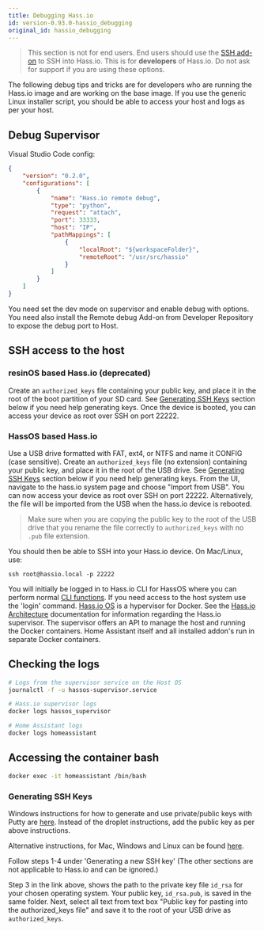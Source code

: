 ```yaml
---
title: Debugging Hass.io
id: version-0.93.0-hassio_debugging
original_id: hassio_debugging
---
```


> This section is not for end users. End users should use the [SSH add-on] to SSH into Hass.io. This is for <b>developers</b> of Hass.io. Do not ask for support if you are using these options.

[SSH add-on]: https://www.home-assistant.io/addons/ssh/

The following debug tips and tricks are for developers who are running the Hass.io image and are working on the base image. If you use the generic Linux installer script, you should be able to access your host and logs as per your host.

## Debug Supervisor

Visual Studio Code config:
```json
{
    "version": "0.2.0",
    "configurations": [
        {
            "name": "Hass.io remote debug",
            "type": "python",
            "request": "attach",
            "port": 33333,
            "host": "IP",
            "pathMappings": [
                {
                    "localRoot": "${workspaceFolder}",
                    "remoteRoot": "/usr/src/hassio"
                }
            ]
        }
    ]
}
```

You need set the dev mode on supervisor and enable debug with options. You need also install the Remote debug Add-on from Developer Repository to expose the debug port to Host.

## SSH access to the host

### resinOS based Hass.io (deprecated)
Create an `authorized_keys` file containing your public key, and place it in the root of the boot partition of your SD card. See [Generating SSH Keys](#generating-ssh-keys) section below if you need help generating keys. Once the device is booted, you can access your device as root over SSH on port 22222. 

### HassOS based Hass.io
Use a USB drive formatted with FAT, ext4, or NTFS and name it CONFIG (case sensitive). Create an `authorized_keys` file (no extension) containing your public key, and place it in the root of the USB drive. See [Generating SSH Keys](#generating-ssh-keys) section below if you need help generating keys. From the UI, navigate to the hass.io system page and choose "Import from USB". You can now access your device as root over SSH on port 22222. Alternatively, the file will be imported from the USB when the hass.io device is rebooted.

> Make sure when you are copying the public key to the root of the USB drive that you rename the file correctly to `authorized_keys` with no `.pub` file extension.

You should then be able to SSH into your Hass.io device. On Mac/Linux, use:

```
ssh root@hassio.local -p 22222
```

You will initially be logged in to Hass.io CLI for HassOS where you can perform normal [CLI functions]. If you need access to the host system use the 'login' command. [Hass.io OS] is a hypervisor for Docker. See the [Hass.io Architecture] documentation for information regarding the Hass.io supervisor. The supervisor offers an API to manage the host and running the Docker containers. Home Assistant itself and all installed addon's run in separate Docker containers. 

[CLI functions]: https://www.home-assistant.io/hassio/commandline/
[Hass.io OS]: https://github.com/home-assistant/hassos
[Hass.io Architecture]: https://developers.home-assistant.io/docs/en/architecture_hassio.html

## Checking the logs

```bash
# Logs from the supervisor service on the Host OS
journalctl -f -u hassos-supervisor.service

# Hass.io supervisor logs
docker logs hassos_supervisor

# Home Assistant logs
docker logs homeassistant
```

## Accessing the container bash

```bash
docker exec -it homeassistant /bin/bash
```

[windows-keys]: https://www.digitalocean.com/community/tutorials/how-to-use-ssh-keys-with-putty-on-digitalocean-droplets-windows-users

### Generating SSH Keys

Windows instructions for how to generate and use private/public keys with Putty are [here][windows-keys]. Instead of the droplet instructions, add the public key as per above instructions.

Alternative instructions, for Mac, Windows and Linux can be found [here](https://help.github.com/articles/generating-a-new-ssh-key-and-adding-it-to-the-ssh-agent/#platform-mac).

Follow steps 1-4 under 'Generating a new SSH key' (The other sections are not applicable to Hass.io and can be ignored.)

Step 3 in the link above, shows the path to the private key file `id_rsa` for your chosen operating system. Your public key, `id_rsa.pub`, is saved in the same folder. Next, select all text from text box "Public key for pasting into the authorized_keys file" and save it to the root of your USB drive as `authorized_keys`.
